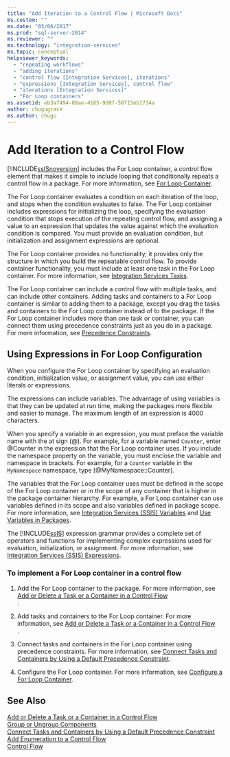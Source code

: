```yaml
---
title: "Add Iteration to a Control Flow | Microsoft Docs"
ms.custom: ""
ms.date: "03/06/2017"
ms.prod: "sql-server-2014"
ms.reviewer: ""
ms.technology: "integration-services"
ms.topic: conceptual
helpviewer_keywords: 
  - "repeating workflows"
  - "adding iterations"
  - "control flow [Integration Services], iterations"
  - "expressions [Integration Services], control flow"
  - "iterations [Integration Services]"
  - "For Loop containers"
ms.assetid: eb3a7494-88ae-4165-9d0f-58715eb1734a
author: chugugrace
ms.author: chugu
---
```

# Add Iteration to a Control Flow
  [!INCLUDE[ssISnoversion](../includes/ssisnoversion-md.md)] includes the For Loop container, a control flow element that makes it simple to include looping that conditionally repeats a control flow in a package. For more information, see [For Loop Container](control-flow/for-loop-container.md).  
  
 The For Loop container evaluates a condition on each iteration of the loop, and stops when the condition evaluates to false. The For Loop container includes expressions for initializing the loop, specifying the evaluation condition that stops execution of the repeating control flow, and assigning a value to an expression that updates the value against which the evaluation condition is compared. You must provide an evaluation condition, but initialization and assignment expressions are optional.  
  
 The For Loop container provides no functionality; it provides only the structure in which you build the repeatable control flow. To provide container functionality, you must include at least one task in the For Loop container. For more information, see [Integration Services Tasks](control-flow/integration-services-tasks.md).  
  
 The For Loop container can include a control flow with multiple tasks, and can include other containers. Adding tasks and containers to a For Loop container is similar to adding them to a package, except you drag the tasks and containers to the For Loop container instead of to the package. If the For Loop container includes more than one task or container, you can connect them using precedence constraints just as you do in a package. For more information, see [Precedence Constraints](control-flow/precedence-constraints.md).  
  
## Using Expressions in For Loop Configuration  
 When you configure the For Loop container by specifying an evaluation condition, initialization value, or assignment value, you can use either literals or expressions.  
  
 The expressions can include variables. The advantage of using variables is that they can be updated at run time, making the packages more flexible and easier to manage. The maximum length of an expression is 4000 characters.  
  
 When you specify a variable in an expression, you must preface the variable name with the at sign (@). For example, for a variable named `Counter`, enter @Counter in the expression that the For Loop container uses. If you include the namespace property on the variable, you must enclose the variable and namespace in brackets. For example, for a `Counter` variable in the `MyNamespace` namespace, type [@MyNamespace::Counter].  
  
 The variables that the For Loop container uses must be defined in the scope of the For Loop container or in the scope of any container that is higher in the package container hierarchy. For example, a For Loop container can use variables defined in its scope and also variables defined in package scope. For more information, see [Integration Services &#40;SSIS&#41; Variables](integration-services-ssis-variables.md) and [Use Variables in Packages](../../2014/integration-services/use-variables-in-packages.md).  
  
 The [!INCLUDE[ssIS](../includes/ssis-md.md)] expression grammar provides a complete set of operators and functions for implementing complex expressions used for evaluation, initialization, or assignment. For more information, see [Integration Services &#40;SSIS&#41; Expressions](expressions/integration-services-ssis-expressions.md).  
  
### To implement a For Loop container in a control flow  
  
1.  Add the For Loop container to the package. For more information, see [Add or Delete a Task or a Container in a Control Flow](control-flow/add-or-delete-a-task-or-a-container-in-a-control-flow.md)  
  .  
  
2.  Add tasks and containers to the For Loop container. For more information, see [Add or Delete a Task or a Container in a Control Flow](control-flow/add-or-delete-a-task-or-a-container-in-a-control-flow.md)  
  .  
  
3.  Connect tasks and containers in the For Loop container using precedence constraints. For more information, see [Connect Tasks and Containers by Using a Default Precedence Constraint](../../2014/integration-services/connect-tasks-and-containers-by-using-a-default-precedence-constraint.md).  
  
4.  Configure the For Loop container. For more information, see [Configure a For Loop Container](../../2014/integration-services/configure-a-for-loop-container.md).  
  
## See Also  
 [Add or Delete a Task or a Container in a Control Flow](control-flow/add-or-delete-a-task-or-a-container-in-a-control-flow.md)   
 [Group or Ungroup Components](group-or-ungroup-components.md)   
 [Connect Tasks and Containers by Using a Default Precedence Constraint](../../2014/integration-services/connect-tasks-and-containers-by-using-a-default-precedence-constraint.md)   
 [Add Enumeration to a Control Flow](../../2014/integration-services/add-enumeration-to-a-control-flow.md)   
 [Control Flow](control-flow/control-flow.md)  
  
  
